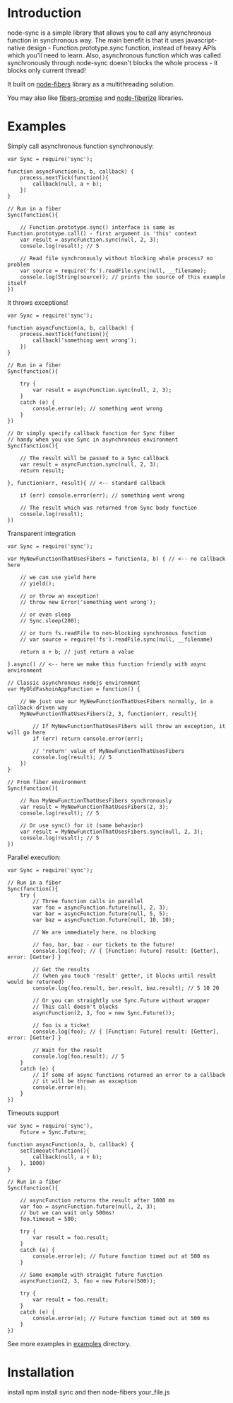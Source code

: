 
# Introduction
node-sync is a simple library that allows you to call any asynchronous function in synchronous way. The main benefit is that it uses javascript-native design - Function.prototype.sync function, instead of heavy APIs which you'll need to learn. Also, asynchronous function which was called synchronously through node-sync doesn't blocks the whole process - it blocks only current thread!

It built on [node-fibers](https://github.com/laverdet/node-fibers) library as a multithreading solution.

You may also like [fibers-promise](https://github.com/lm1/node-fibers-promise) and [node-fiberize](https://github.com/lm1/node-fiberize) libraries.

# Examples
Simply call asynchronous function synchronously:
	
	var Sync = require('sync');
	
	function asyncFunction(a, b, callback) {
		process.nextTick(function(){
			callback(null, a + b);
		})
	}
	
	// Run in a fiber
	Sync(function(){
		
		// Function.prototype.sync() interface is same as Function.prototype.call() - first argument is 'this' context
		var result = asyncFunction.sync(null, 2, 3);
		console.log(result); // 5

		// Read file synchronously without blocking whole process? no problem
		var source = require('fs').readFile.sync(null, __filename);
	    console.log(String(source)); // prints the source of this example itself
	})

It throws exceptions!

	var Sync = require('sync');
	
	function asyncFunction(a, b, callback) {
		process.nextTick(function(){
			callback('something went wrong');
		})
	}
	
	// Run in a fiber
	Sync(function(){
	
		try {
			var result = asyncFunction.sync(null, 2, 3);
		}
		catch (e) {
			console.error(e); // something went wrong
		}
	})
	
	// Or simply specify callback function for Sync fiber
	// handy when you use Sync in asynchronous environment
	Sync(function(){
		
		// The result will be passed to a Sync callback
		var result = asyncFunction.sync(null, 2, 3);
		return result;
		
	}, function(err, result){ // <-- standard callback
		
		if (err) console.error(err); // something went wrong
		
		// The result which was returned from Sync body function
		console.log(result);
	})

Transparent integration

	var Sync = require('sync');

	var MyNewFunctionThatUsesFibers = function(a, b) { // <-- no callback here
		
		// we can use yield here
		// yield();
		
		// or throw an exception!
		// throw new Error('something went wrong');
		
		// or even sleep
		// Sync.sleep(200);
		
		// or turn fs.readFile to non-blocking synchronous function
		// var source = require('fs').readFile.sync(null, __filename)
		
		return a + b; // just return a value
		
	}.async() // <-- here we make this function friendly with async environment
	
	// Classic asynchronous nodejs environment
	var MyOldFashoinAppFunction = function() {
		
		// We just use our MyNewFunctionThatUsesFibers normally, in a callback-driven way
		MyNewFunctionThatUsesFibers(2, 3, function(err, result){
			
			// If MyNewFunctionThatUsesFibers will throw an exception, it will go here
			if (err) return console.error(err);
			
			// 'return' value of MyNewFunctionThatUsesFibers
			console.log(result); // 5
		})
	}
	
	// From fiber environment
	Sync(function(){
		
		// Run MyNewFunctionThatUsesFibers synchronously
		var result = MyNewFunctionThatUsesFibers(2, 3);
		console.log(result); // 5
		
		// Or use sync() for it (same behavior)
		var result = MyNewFunctionThatUsesFibers.sync(null, 2, 3);
		console.log(result); // 5
	})

Parallel execution:

	var Sync = require('sync');

	// Run in a fiber
	Sync(function(){
		try {
			// Three function calls in parallel
			var foo = asyncFunction.future(null, 2, 3);
			var bar = asyncFunction.future(null, 5, 5);
			var baz = asyncFunction.future(null, 10, 10);
		
			// We are immediately here, no blocking
		
			// foo, bar, baz - our tickets to the future!
		    console.log(foo); // { [Function: Future] result: [Getter], error: [Getter] }
		
			// Get the results
			// (when you touch 'result' getter, it blocks until result would be returned)
			console.log(foo.result, bar.result, baz.result); // 5 10 20
		
			// Or you can straightly use Sync.Future without wrapper
			// This call doesn't blocks
			asyncFunction(2, 3, foo = new Sync.Future());
		
			// foo is a ticket
		    console.log(foo); // { [Function: Future] result: [Getter], error: [Getter] }
	
			// Wait for the result
			console.log(foo.result); // 5
		}
		catch (e) {
			// If some of async functions returned an error to a callback
			// it will be thrown as exception
			console.error(e);
		}
	})
	
Timeouts support
	
	var Sync = require('sync'),
		Future = Sync.Future;
	
	function asyncFunction(a, b, callback) {
		setTimeout(function(){
			callback(null, a + b);
		}, 1000)
	}
	
	// Run in a fiber
	Sync(function(){
		
		// asyncFunction returns the result after 1000 ms
		var foo = asyncFunction.future(null, 2, 3);
		// but we can wait only 500ms!
		foo.timeout = 500;
	
		try {
		    var result = foo.result;
		}
		catch (e) {
		    console.error(e); // Future function timed out at 500 ms
		}
	
		// Same example with straight future function
		asyncFunction(2, 3, foo = new Future(500));
	
		try {
		    var result = foo.result;
		}
		catch (e) {
		    console.error(e); // Future function timed out at 500 ms
		}
	})
	
See more examples in [examples](https://github.com/0ctave/node-sync/tree/master/examples) directory.

# Installation
install
	npm install sync
and then
	node-fibers your_file.js